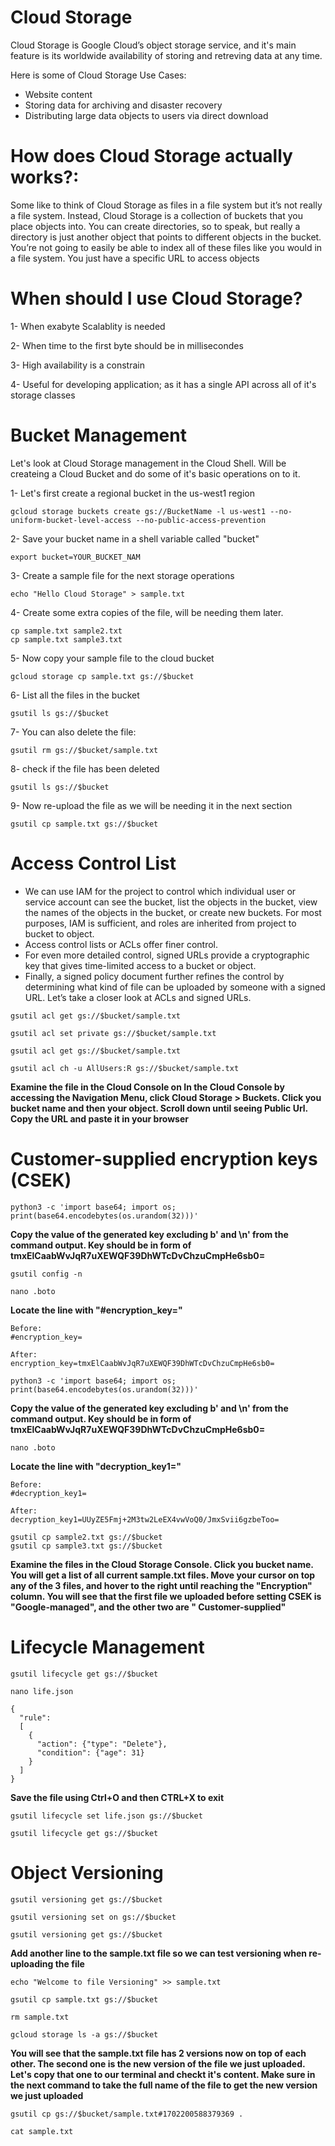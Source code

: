 # Cloud Storage

Cloud Storage is Google Cloud’s object storage service, and it's main feature is its worldwide availability of storing and retreving data at any time.

Here is some of Cloud Storage Use Cases:
- Website content
- Storing data for archiving and disaster recovery
- Distributing large data objects to users via direct download

# How does Cloud Storage actually works?:
Some like to think of Cloud Storage as files in a file system but it’s not really a file system. Instead, Cloud Storage is a collection of buckets that you place objects into. You can create directories, so to speak, but really a directory is just another object that points to different objects in the bucket. You’re not going to easily be able to index all of these files like you would in a file system. You just have a specific URL to access objects

# When should I use Cloud Storage? 
1- When exabyte Scalablity is needed

2- When time to the first byte should be in millisecondes

3- High availability is a constrain

4- Useful for developing application; as it has a single API across all of it's storage classes

# Bucket Management
Let's look at Cloud Storage management in the Cloud Shell. Will be createing a Cloud Bucket and do some of it's basic operations on to it.

1- Let's first create a regional bucket in the us-west1 region
```
gcloud storage buckets create gs://BucketName -l us-west1 --no-uniform-bucket-level-access --no-public-access-prevention
```

2- Save your bucket name in a shell variable called "bucket"
```
export bucket=YOUR_BUCKET_NAM
```

3- Create a sample file for the next storage operations
```
echo "Hello Cloud Storage" > sample.txt
```

4- Create some extra copies of the file, will be needing them later.
```
cp sample.txt sample2.txt
cp sample.txt sample3.txt
```

5- Now copy your sample file to the cloud bucket
```
gcloud storage cp sample.txt gs://$bucket
```

6- List all the files in the bucket
```
gsutil ls gs://$bucket
```

7- You can also delete the file:
```
gsutil rm gs://$bucket/sample.txt
```

8- check if the file has been deleted
```
gsutil ls gs://$bucket
```

9- Now re-upload the file as we will be needing it in the next section
```
gsutil cp sample.txt gs://$bucket
```

# Access Control List
- We can use IAM for the project to control which individual user or service account can see the bucket, list the objects in the bucket, view the names of the objects in the bucket, or create new buckets. For most purposes, IAM is sufficient, and roles are inherited from project to bucket to object.
- Access control lists or ACLs offer finer control.
- For even more detailed control, signed URLs provide a cryptographic key that gives time-limited access to a bucket or object.
- Finally, a signed policy document further refines the control by determining what kind of file can be uploaded by someone with a signed URL. Let’s take a closer look at ACLs and signed URLs.

```
gsutil acl get gs://$bucket/sample.txt
```

```
gsutil acl set private gs://$bucket/sample.txt
```

```
gsutil acl get gs://$bucket/sample.txt
```

```
gsutil acl ch -u AllUsers:R gs://$bucket/sample.txt
```

**Examine the file in the Cloud Console on In the Cloud Console by accessing the Navigation Menu, click Cloud Storage > Buckets. Click you bucket name and then your object. Scroll down until seeing Public Url. Copy the URL and paste it in your browser**

# Customer-supplied encryption keys (CSEK)

```
python3 -c 'import base64; import os; print(base64.encodebytes(os.urandom(32)))'
```

**Copy the value of the generated key excluding b' and \n' from the command output. Key should be in form of tmxElCaabWvJqR7uXEWQF39DhWTcDvChzuCmpHe6sb0=**

```
gsutil config -n
```

```
nano .boto
```

**Locate the line with "#encryption_key="**

```
Before:
#encryption_key=

After:
encryption_key=tmxElCaabWvJqR7uXEWQF39DhWTcDvChzuCmpHe6sb0=
```

```
python3 -c 'import base64; import os; print(base64.encodebytes(os.urandom(32)))'
```

**Copy the value of the generated key excluding b' and \n' from the command output. Key should be in form of tmxElCaabWvJqR7uXEWQF39DhWTcDvChzuCmpHe6sb0=**

```
nano .boto
```

**Locate the line with "decryption_key1="**

```
Before:
#decryption_key1=

After:
decryption_key1=UUyZE5Fmj+2M3tw2LeEX4vwVoQ0/JmxSvii6gzbeToo=
```

```
gsutil cp sample2.txt gs://$bucket
gsutil cp sample3.txt gs://$bucket
```

**Examine the files in the Cloud Storage Console. Click you bucket name. You will get a list of all current sample.txt files. Move your cursor on top any of the 3 files, and hover to the right until reaching the "Encryption" column. You will see that the first file we uploaded before setting CSEK is "Google-managed", and the other two are " Customer-supplied"**

# Lifecycle Management

```
gsutil lifecycle get gs://$bucket
```

```
nano life.json
```

```
{
  "rule":
  [
    {
      "action": {"type": "Delete"},
      "condition": {"age": 31}
    }
  ]
}
```

**Save the file using Ctrl+O and then CTRL+X to exit**

```
gsutil lifecycle set life.json gs://$bucket
```

```
gsutil lifecycle get gs://$bucket
```

# Object Versioning

```
gsutil versioning get gs://$bucket
```

```
gsutil versioning set on gs://$bucket
```

```
gsutil versioning get gs://$bucket
```

**Add another line to the sample.txt file so we can test versioning when re-uploading the file**

```
echo "Welcome to file Versioning" >> sample.txt
```

```
gsutil cp sample.txt gs://$bucket
```

```
rm sample.txt
```

```
gcloud storage ls -a gs://$bucket
```

**You will see that the sample.txt file has 2 versions now on top of each other. The second one is the new version of the file we just uploaded. Let's copy that one to our terminal and checkt it's content. Make sure in the next command to take the full name of the file to get the new version we just uploaded**

```
gsutil cp gs://$bucket/sample.txt#1702200588379369 .
```

```
cat sample.txt
```


